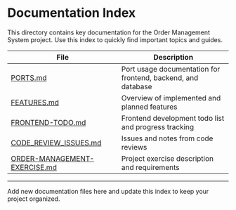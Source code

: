 # Documentation Index

This directory contains key documentation for the Order Management System project. Use this index to quickly find important topics and guides.

| File | Description |
|------|-------------|
| [PORTS.md](PORTS.md) | Port usage documentation for frontend, backend, and database |
| [FEATURES.md](FEATURES.md) | Overview of implemented and planned features |
| [FRONTEND-TODO.md](FRONTEND-TODO.md) | Frontend development todo list and progress tracking |
| [CODE_REVIEW_ISSUES.md](CODE_REVIEW_ISSUES.md) | Issues and notes from code reviews |
| [ORDER-MANAGEMENT-EXERCISE.md](ORDER-MANAGEMENT-EXERCISE.md) | Project exercise description and requirements |

---

Add new documentation files here and update this index to keep your project organized.
